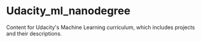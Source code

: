 # Udacity_ml_nanodegree
Content for Udacity's Machine Learning curriculum, which includes projects and their descriptions.

